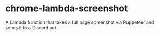 # chrome-lambda-screenshot
A Lambda function that takes a full page screenshot via Puppeteer and sends it to a Discord bot.
